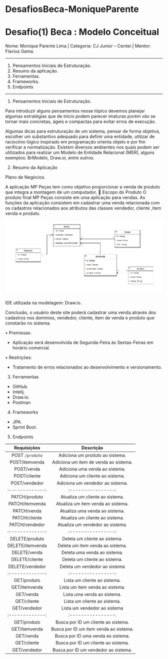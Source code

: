 # DesafiosBeca-MoniqueParente

# Desafio(1) Beca : Modelo Conceitual

Nome: Monique Parente Lima.|
Categoria: CJ Junior – Center.| 
Mentor: Flavius Gama.
______________________________________________________________________________________________________________________________________________________________________________
1.	Pensamentos Iniciais de Estruturação.
2.	Resumo da aplicação.
3.	Ferramentas.
4.	Frameworks.
5. Endpoints
______________________________________________________________________________________________________________________________________________________________________________
1.	Pensamentos Iniciais de Estruturação.

Para introduzir alguns pensamentos nesse tópico devemos planejar algumas estratégias que de início podem parecer imaturas porém vão se tornar mais concretas, ágeis e compactas para evitar erros de execução.  

Algumas dicas para estruturação de um sistema, pensar de forma objetiva, escolher um substantivo adequado para definir uma entidade, utilizar de raciocínio lógico inspirado em programação orienta objeto e por fim verificar a normalização. Existem diversos ambientes nos quais podem ser utilizados para realizar um Modelo de Entidade Relacional (MER), alguns exemplos: BrModelo, Draw.oi, entre outros.

2.	Resumo da Aplicação

Plano de Negócios.

A aplicação MP Peças tem como objetivo proporcionar a venda de produto que integra a montagem de um computador.
	Escopo do Produto
O produto final MP Peças consiste em uma aplicação para vendas.
As funções da aplicação consistem em cadastrar uma venda relacionada com os cadastros relacionados aos atributos das classes vendedor, cliente ,item venda e produto.   

![DIAGRAMACONCEITUALOFICIAL.PNG](DIAGRAMACONCEITUALOFICIAL.PNG)
 
 IDE utilizada na modelagem: Draw.io.

Conclusão, o usuário deste site poderá cadastrar uma venda através dos cadastros nos domínios, vendedor, cliente, item de venda e produto que constarão no sistema.

  •	Premissas: 
- Aplicação será desenvolvida de Segunda-Feira às Sextas-Feiras em horário comercial.

 •	Restrições:
- Tratamento de erros relacionados ao desenvolvimento e versionamento.

3.	Ferramentas
- GitHub.
- Intelij.
- Draw.io.
- Postman

4.	Frameworks
- JPA.
- Sprint Boot.

5. Endpoints
 
Requisições | Descrição|
:-------------: | :----------------: 
 POST `/produto` | Adiciona um produto ao sistema.
 POST/itemvenda | Adiciona um item de venda ao sistema.
 POST/venda | Adiciona uma venda ao sistema.
 POST/cliente | Adiciona um cliente ao sistema.
 POST/vendedor | Adiciona um vendedor ao sistema.
 :-------------: | :----------------: 
 PATCH/produto | Atualiza um cliente ao sistema.
 PATCH/itemvenda | Atualiza um item venda ao sistema.
 PATCH/venda | Atualiza uma venda ao sistema.
 PATCH/cliente | Atualiza um cliente ao sistema.
 PATCH/vendedor | Atualiza um vendedor ao sistema.
 :-------------: | :----------------: 
 DELETE/produto | Deleta um cliente ao sistema.
 DELETE/itemvenda | Deleta um item venda ao sistema.
 DELETE/venda | Deleta uma venda ao sistema.
 DELETE/cliente | Deleta um cliente ao sistema.
 DELETE/vendedor | Deleta um vendedor ao sistema
 :-------------: | :----------------: 
 GET/produto | Lista um cliente ao sistema.
 GET/itemvenda | Lista um item venda ao sistema.
 GET/venda | Lista uma venda ao sistema.
 GET/cliente | Lista um cliente ao sistema.
 GET/vendedor | Lista um vendedor ao sistema
 :-------------: | :----------------: 
 GET/produto | Busca por ID um cliente ao sistema.
 GET/itemvenda | Busca por ID um item venda ao sistema.
 GET/venda | Busca por ID uma venda ao sistema.
 GET/cliente | Busca por ID um cliente ao sistema.
 GET/vendedor | Busca por ID um vendedor ao sistema.
 
 
 


